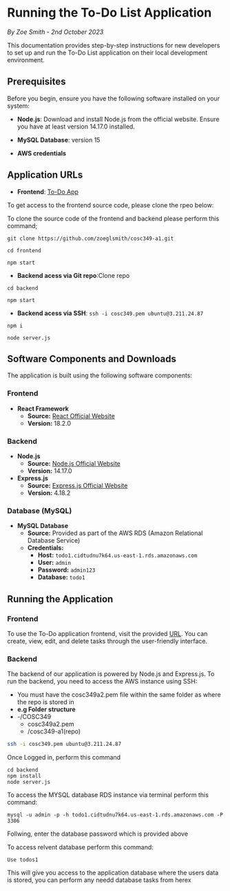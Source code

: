 # Running the To-Do List Application

*By Zoe Smith - 2nd October 2023*

This documentation provides step-by-step instructions for new developers to set up and run the To-Do List application on their local development environment.

## Prerequisites

Before you begin, ensure you have the following software installed on your system:

- **Node.js**: Download and install Node.js from the official website. Ensure you have at least version 14.17.0 installed.

- **MySQL Database**: version 15
  
- **AWS credentials**

## Application URLs

  
- **Frontend**: [To-Do App](http://cosc349-a1-frontend.s3-website-us-east-1.amazonaws.com)

To get access to the frontend source code, please clone the rpeo below:

To clone the source code of the frontend and backend please perform this command;

``
git clone https://github.com/zoeglsmith/cosc349-a1.git
``

``
cd frontend
``

``
npm start
``

- **Backend acess via Git repo**:Clone repo
  
``
cd backend
``

``
npm start
``
  


- **Backend acess via SSH**: `ssh -i cosc349.pem ubuntu@3.211.24.87`

``
npm i
``

``
node server.js
``

## Software Components and Downloads

The application is built using the following software components:

### Frontend

- **React Framework**
  - **Source:** [React Official Website](https://reactjs.org/)
  - **Version:** 18.2.0

### Backend

- **Node.js**
  - **Source:** [Node.js Official Website](https://nodejs.org/)
  - **Version:** 14.17.0
- **Express.js**
  - **Source:** [Express.js Official Website](https://expressjs.com/)
  - **Version:** 4.18.2

### Database (MySQL)

- **MySQL Database**
  - **Source:** Provided as part of the AWS RDS (Amazon Relational Database Service)
  - **Credentials:**
    - **Host:** `todo1.cidtudnu7k64.us-east-1.rds.amazonaws.com`
    - **User:** `admin`
    - **Password:** `admin123`
    - **Database:** `todo1`

## Running the Application

### Frontend

To use the To-Do application frontend, visit the provided [URL](http://cosc349-a1-frontend.s3-website-us-east-1.amazonaws.com). You can create, view, edit, and delete tasks through the user-friendly interface.

### Backend

The backend of our application is powered by Node.js and Express.js. To run the backend, you need to access the AWS instance using SSH:

- You must have the cosc349a2.pem file within the same folder as where the repo  is stored in
-  **e.g Folder structure**
-  -/COSC349
   -  cosc349a2.pem
   -  /cosc349-a1(repo)

```bash
ssh -i cosc349.pem ubuntu@3.211.24.87
````
Once Logged in, perform this command

``````
cd backend
npm install
node server.js
``````

To access the MYSQL database RDS instance via terminal perform this command:

````
mysql -u admin -p -h todo1.cidtudnu7k64.us-east-1.rds.amazonaws.com -P 3306

````

Follwing, enter the database password which is provided above

To access relvent database perform this command:
````
Use todos1
``````

This will give you access to the application database where the users data is stored, you can perform any needd database tasks from herex